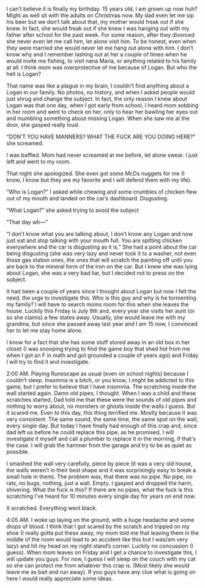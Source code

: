  

I can’t believe it is finally my birthday. 15 years old, I am grown up now huh? Might as well sit with the adults on Christmas now. My dad even let me sip his beer but we don’t talk about that, my mother would freak out if she knew. In fact, she would freak out if she knew I was hanging out with my father after school for the past week. For some reason, after they divorced she never even let me call him, let alone visit him. To be honest, even when they were married she would never let me hang out alone with him. I don’t know why and I remember lashing out at her a couple of times when he would invite me fishing, to visit nana Maria, or anything related to his family at all. I think mom was overprotective of me because of Logan. But who the hell is Logan?

That name was like a plague in my brain, I couldn’t find anything about a Logan in our family. No photos, no history, and when I asked people would just shrug and change the subject. In fact, the only reason I knew about Logan was that one day, when I got early from school, I heard mom sobbing in her room and went to check on her, only to hear her bawling her eyes out and mumbling something about missing Logan. When she saw me at the door, she gasped really loud.

“DON’T YOU HAVE MANNERS? WHAT THE FUCK ARE YOU DOING HERE?” she screamed.

I was baffled. Mom had never screamed at me before, let alone swear. I just left and went to my room.

That night she apologized. She even got some McDs nuggets for me (I know, I know but they are my favorite and I will defend them with my life).

“Who is Logan?” I asked while chewing and some crumbles of chicken flew out of my mouth and landed on the car’s dashboard. Disgusting.

“What Logan?” she asked trying to avoid the subject

“That day wh—”

“I don’t know what you are talking about, I don’t know any Logan and now just eat and stop talking with your mouth full. You are spitting chicken everywhere and the car is disgusting as it is.” She had a point about the car being disgusting (she was very lazy and never took it to a washer, not even those gas station ones, the ones that will scratch the painting off until you are back to the mineral form of the iron on the car. But I knew she was lying about Logan, she was a very bad liar, but I decided not to press on the subject.

It had been a couple of years since I thought about Logan but now I felt the need, the urge to investigate this. Who is this guy and why is he tormenting my family? I will have to search moms room for this when she leaves the house. Luckily this Friday is July 8th and, every year she visits her aunt (or so she claims) a few states away. Usually, she would leave me with my grandma, but since she passed away last year and I am 15 now, I convinced her to let me stay home alone.

I know for a fact that she has some stuff stored away in an old box in her closet (I was snooping trying to find the game boy that shed hid from me when I got an F in math and got grounded a couple of years ago) and Friday I will try to find it and investigate.

2:00 AM. Playing Runescape as usual (even on school nights) because I couldn’t sleep. Insomnia is a bitch, or you know, I might be addicted to this game, but I prefer to believe that I have insomnia. The scratching inside the wall started again. Damn old pipes, I thought. When I was a child and these scratches started, Dad told me that these were the sounds of old pipes and nothing to worry about, no monsters or ghosts inside the walls I guess. But it scared me. Even to this day, this thing terrified me. Mostly because it was very consistent. The same sound, the same time, the same spot on the wall, every single day. But today I have finally had enough of this crap and, since dad left us before he could replace this pipe, as he promised, I will investigate it myself and call a plumber to replace it in the morning, if that's the case. I will grab the hammer from the garage and try to be as quiet as possible.

I smashed the wall very carefully, piece by piece (it was a very old house, the walls weren’t in their best shape and it was surprisingly easy to break a small hole in them). The problem was, that there was no pipe. No pipe, no rats, no bugs, nothing, just a wall. Empty. I gasped and dropped the harm, shivering. What the fuck is this? If there are no pipes, what the fuck is this scratching I’ve heard for 10 minutes every single day for years on end now.

It scratched. Everything went black.

4:05 AM. I woke up laying on the ground, with a huge headache and some drops of blood. I think that I got scared by the scratch and tripped on my shoe (I really gotta put these away, my mom told me that leaving them in the middle of the room would lead to an accident like this but I was/am very lazy) and hit my head on my night stand’s corner. Luckily no concussion (I guess). When mom leaves on Friday and I get a chance to investigate this, I will update you guys. For now, I guess I will sleep on the couch with my cat so she can protect me from whatever this crap is. (Most likely she would leave me as bait and run away). If you guys have any clue what is going on here I would really appreciate some ideas.